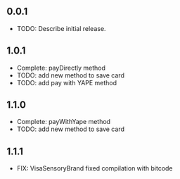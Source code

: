 ## 0.0.1

* TODO: Describe initial release.

## 1.0.1
* Complete: payDirectly method
* TODO: add new method to save card
* TODO: add pay with YAPE method

## 1.1.0
* Complete: payWithYape method
* TODO: add new method to save card


## 1.1.1
* FIX: VisaSensoryBrand fixed compilation with bitcode

